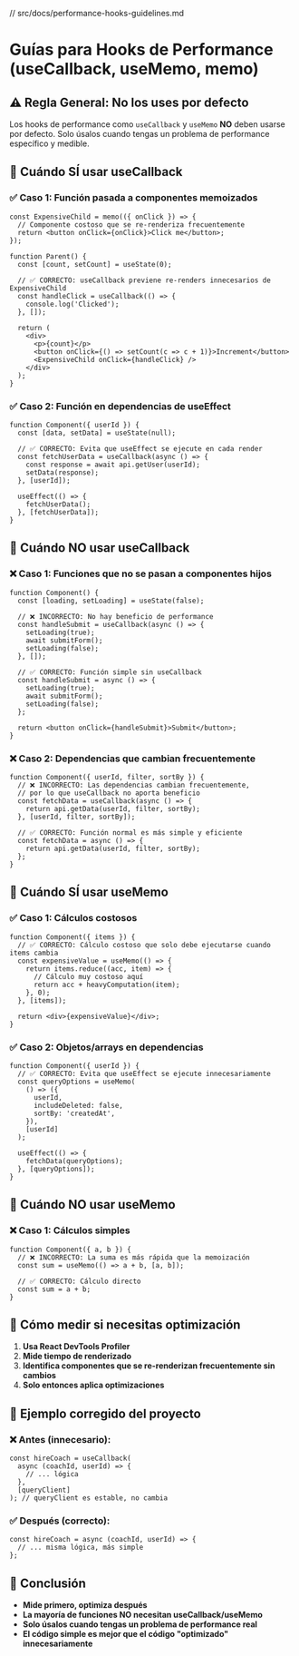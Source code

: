 // src/docs/performance-hooks-guidelines.md

# Guías para Hooks de Performance (useCallback, useMemo, memo)

## ⚠️ Regla General: No los uses por defecto

Los hooks de performance como `useCallback` y `useMemo` **NO** deben usarse por
defecto. Solo úsalos cuando tengas un problema de performance específico y
medible.

## 🎯 Cuándo SÍ usar useCallback

### ✅ Caso 1: Función pasada a componentes memoizados

```tsx
const ExpensiveChild = memo(({ onClick }) => {
  // Componente costoso que se re-renderiza frecuentemente
  return <button onClick={onClick}>Click me</button>;
});

function Parent() {
  const [count, setCount] = useState(0);

  // ✅ CORRECTO: useCallback previene re-renders innecesarios de ExpensiveChild
  const handleClick = useCallback(() => {
    console.log('Clicked');
  }, []);

  return (
    <div>
      <p>{count}</p>
      <button onClick={() => setCount(c => c + 1)}>Increment</button>
      <ExpensiveChild onClick={handleClick} />
    </div>
  );
}
```

### ✅ Caso 2: Función en dependencias de useEffect

```tsx
function Component({ userId }) {
  const [data, setData] = useState(null);

  // ✅ CORRECTO: Evita que useEffect se ejecute en cada render
  const fetchUserData = useCallback(async () => {
    const response = await api.getUser(userId);
    setData(response);
  }, [userId]);

  useEffect(() => {
    fetchUserData();
  }, [fetchUserData]);
}
```

## 🚫 Cuándo NO usar useCallback

### ❌ Caso 1: Funciones que no se pasan a componentes hijos

```tsx
function Component() {
  const [loading, setLoading] = useState(false);

  // ❌ INCORRECTO: No hay beneficio de performance
  const handleSubmit = useCallback(async () => {
    setLoading(true);
    await submitForm();
    setLoading(false);
  }, []);

  // ✅ CORRECTO: Función simple sin useCallback
  const handleSubmit = async () => {
    setLoading(true);
    await submitForm();
    setLoading(false);
  };

  return <button onClick={handleSubmit}>Submit</button>;
}
```

### ❌ Caso 2: Dependencias que cambian frecuentemente

```tsx
function Component({ userId, filter, sortBy }) {
  // ❌ INCORRECTO: Las dependencias cambian frecuentemente,
  // por lo que useCallback no aporta beneficio
  const fetchData = useCallback(async () => {
    return api.getData(userId, filter, sortBy);
  }, [userId, filter, sortBy]);

  // ✅ CORRECTO: Función normal es más simple y eficiente
  const fetchData = async () => {
    return api.getData(userId, filter, sortBy);
  };
}
```

## 🎯 Cuándo SÍ usar useMemo

### ✅ Caso 1: Cálculos costosos

```tsx
function Component({ items }) {
  // ✅ CORRECTO: Cálculo costoso que solo debe ejecutarse cuando items cambia
  const expensiveValue = useMemo(() => {
    return items.reduce((acc, item) => {
      // Cálculo muy costoso aquí
      return acc + heavyComputation(item);
    }, 0);
  }, [items]);

  return <div>{expensiveValue}</div>;
}
```

### ✅ Caso 2: Objetos/arrays en dependencias

```tsx
function Component({ userId }) {
  // ✅ CORRECTO: Evita que useEffect se ejecute innecesariamente
  const queryOptions = useMemo(
    () => ({
      userId,
      includeDeleted: false,
      sortBy: 'createdAt',
    }),
    [userId]
  );

  useEffect(() => {
    fetchData(queryOptions);
  }, [queryOptions]);
}
```

## 🚫 Cuándo NO usar useMemo

### ❌ Caso 1: Cálculos simples

```tsx
function Component({ a, b }) {
  // ❌ INCORRECTO: La suma es más rápida que la memoización
  const sum = useMemo(() => a + b, [a, b]);

  // ✅ CORRECTO: Cálculo directo
  const sum = a + b;
}
```

## 📏 Cómo medir si necesitas optimización

1. **Usa React DevTools Profiler**
2. **Mide tiempo de renderizado**
3. **Identifica componentes que se re-renderizan frecuentemente sin cambios**
4. **Solo entonces aplica optimizaciones**

## 🎯 Ejemplo corregido del proyecto

### ❌ Antes (innecesario):

```tsx
const hireCoach = useCallback(
  async (coachId, userId) => {
    // ... lógica
  },
  [queryClient]
); // queryClient es estable, no cambia
```

### ✅ Después (correcto):

```tsx
const hireCoach = async (coachId, userId) => {
  // ... misma lógica, más simple
};
```

## 📝 Conclusión

- **Mide primero, optimiza después**
- **La mayoría de funciones NO necesitan useCallback/useMemo**
- **Solo úsalos cuando tengas un problema de performance real**
- **El código simple es mejor que el código "optimizado" innecesariamente**
